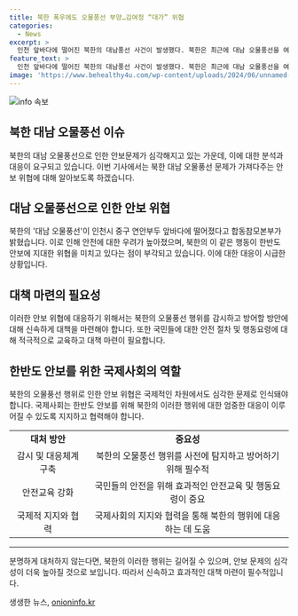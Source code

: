 ```yaml
---
title: 북한 폭우에도 오물풍선 부양…김여정 “대가” 위협
categories:
  - News
excerpt: >
  인천 앞바다에 떨어진 북한의 대남풍선 사건이 발생했다. 북한은 최근에 대남 오물풍선을 여러 차례 날려 1천개가량이 식별됐다고 밝혔는데, 이에 대해 국민들의 주의를 당부했다. 그러나 북한이 오물풍선을 살포한 것은 22일 만에 이뤄진 것으로, 이에 군은 상황을 주시하고 있다고 전했다. 이로 인해 지난달에는 집중호우로 북한의 풍선들이 남측으로 내려올지 미지수로 남았으며, 북한이 장마철에 오물풍선 대신 지뢰를 남측으로 흘려보낼 가능성에 대비하고 있다.
feature_text: >
  인천 앞바다에 떨어진 북한의 대남풍선 사건이 발생했다. 북한은 최근에 대남 오물풍선을 여러 차례 날려 1천개가량이 식별됐다고 밝혔는데, 이에 대해 국민들의 주의를 당부했다. 그러나 북한이 오물풍선을 살포한 것은 22일 만에 이뤄진 것으로, 이에 군은 상황을 주시하고 있다고 전했다. 이로 인해 지난달에는 집중호우로 북한의 풍선들이 남측으로 내려올지 미지수로 남았으며, 북한이 장마철에 오물풍선 대신 지뢰를 남측으로 흘려보낼 가능성에 대비하고 있다.
image: 'https://www.behealthy4u.com/wp-content/uploads/2024/06/unnamed-file.png'
---
```


<p><img src="https://www.behealthy4u.com/wp-content/uploads/2024/06/unnamed-file.png" alt="info 속보" /></p>

<h2>북한 대남 오물풍선 이슈</h2>

<p>북한의 대남 오물풍선으로 인한 안보문제가 심각해지고 있는 가운데, 이에 대한 분석과 대응이 요구되고 있습니다. 이번 기사에서는 북한 대남 오물풍선 문제가 가져다주는 안보 위협에 대해 알아보도록 하겠습니다.</p>

<h2 data-ke-size="size26">대남 오물풍선으로 인한 안보 위협</h2>

<p data-ke-size="size16">북한의 '대남 오물풍선'이 인천시 중구 연안부두 앞바다에 떨어졌다고 합동참모본부가 밝혔습니다. 이로 인해 안전에 대한 우려가 높아졌으며, 북한의 이 같은 행동이 한반도 안보에 지대한 위협을 미치고 있다는 점이 부각되고 있습니다. 이에 대한 대응이 시급한 상황입니다.</p>

<h2 data-ke-size="size26">대책 마련의 필요성</h2>

<p data-ke-size="size16">이러한 안보 위협에 대응하기 위해서는 북한의 오물풍선 행위를 감시하고 방어할 방안에 대해 신속하게 대책을 마련해야 합니다. 또한 국민들에 대한 안전 절차 및 행동요령에 대해 적극적으로 교육하고 대책 마련이 필요합니다.</p>

<h2 data-ke-size="size26">한반도 안보를 위한 국제사회의 역할</h2>

<p data-ke-size="size16">북한의 오물풍선 행위로 인한 안보 위협은 국제적인 차원에서도 심각한 문제로 인식돼야 합니다. 국제사회는 한반도 안보를 위해 북한의 이러한 행위에 대한 엄중한 대응이 이루어질 수 있도록 지지하고 협력해야 합니다.</p>

<table>
    <tr>
        <td style="text-align: center; height: 17px;"><b>대처 방안</b></td>
        <td style="text-align: center; height: 17px;"><b>중요성</b></td>
    </tr>
    <tr>
        <td style="text-align: center; height: 17px;">감시 및 대응체계 구축</td>
        <td style="text-align: center; height: 17px;">북한의 오물풍선 행위를 사전에 탐지하고 방어하기 위해 필수적</td>
    </tr>
    <tr>
        <td style="text-align: center; height: 17px;">안전교육 강화</td>
        <td style="text-align: center; height: 17px;">국민들의 안전을 위해 효과적인 안전교육 및 행동요령이 중요</td>
    </tr>
    <tr>
        <td style="text-align: center; height: 17px;">국제적 지지와 협력</td>
        <td style="text-align: center; height: 17px;">국제사회의 지지와 협력을 통해 북한의 행위에 대응하는 데 도움</td>
    </tr>
</table>

<hr>

<p data-ke-size="size16">분명하게 대처하지 않는다면, 북한의 이러한 행위는 길어질 수 있으며, 안보 문제의 심각성이 더욱 높아질 것으로 보입니다. 따라서 신속하고 효과적인 대책 마련이 필수적입니다.</p>
생생한 뉴스, <a href="https://onioninfo.kr" rel="dofollow">onioninfo.kr</a>


